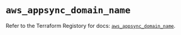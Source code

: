 # `aws_appsync_domain_name`

Refer to the Terraform Registory for docs: [`aws_appsync_domain_name`](https://www.terraform.io/docs/providers/aws/r/appsync_domain_name).
